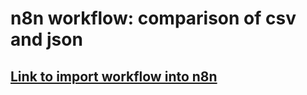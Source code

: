 # n8n workflow: comparison of csv and json

## [Link to import workflow into n8n](https://raw.githubusercontent.com/apimanov/n8n_workflow/master/My_workflow.json)


